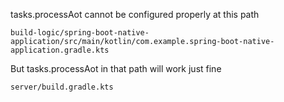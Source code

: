 tasks.processAot cannot be configured properly at this path
```
build-logic/spring-boot-native-application/src/main/kotlin/com.example.spring-boot-native-application.gradle.kts
```
But tasks.processAot in that path will work just fine


```
server/build.gradle.kts
```